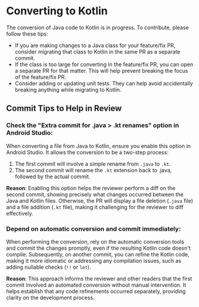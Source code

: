 # Converting to Kotlin

The conversion of Java code to Kotlin is in progress. To contribute, please
follow these tips:
- If you are making changes to a Java class for your feature/fix PR, consider migrating that class to Kotlin in the same PR as a separate commit.
- If the class is too large for converting in the feature/fix PR, you can open a separate PR for that matter. This will help prevent breaking the focus of the feature/fix PR.
- Consider adding or updating unit tests. They can help avoid accidentally breaking anything while migrating to Kotlin.

## Commit Tips to Help in Review

### Check the "Extra commit for .java > .kt renames" option in Android Studio:

When converting a file from Java to Kotlin, ensure you enable this option in Android Studio. It allows the conversion to be a two-step process:
1. The first commit will involve a simple rename from `.java` to `.kt`.
2. The second commit will rename the `.kt` extension back to .java, followed by the actual commit.

**Reason**: Enabling this option helps the reviewer perform a diff on the second commit, showing precisely what changes occurred between the Java and Kotlin files. Otherwise, the PR will display a file deletion (`.java` file) and a file addition (`.kt` file), making it challenging for the reviewer to diff effectively.

### Depend on automatic conversion and commit immediately:

When performing the conversion, rely on the automatic conversion tools and commit the changes promptly, even if the resulting Kotlin code doesn't compile. Subsequently, on another commit, you can refine the Kotlin code, making it more idiomatic or addressing any compilation issues, such as adding nullable checks (`!!` or `let`).

**Reason**: This approach informs the reviewer and other readers that the first commit involved an automated conversion without manual intervention. It helps establish that any code refinements occurred separately, providing clarity on the development process.

